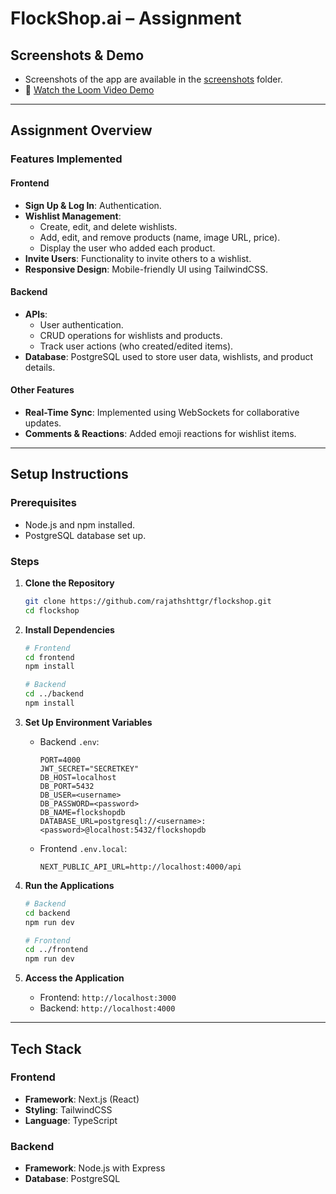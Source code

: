 # FlockShop.ai – Assignment

## Screenshots & Demo

- Screenshots of the app are available in the [screenshots](./screenshots) folder.
- 🎥 [Watch the Loom Video Demo](https://www.loom.com/share/0055a24f7a8549dd939d04a11841731f?sid=04626d2c-7b11-4c72-b3a6-8fda3d8fac47)

---

## Assignment Overview

### Features Implemented

#### Frontend

- **Sign Up & Log In**: Authentication.
- **Wishlist Management**:
  - Create, edit, and delete wishlists.
  - Add, edit, and remove products (name, image URL, price).
  - Display the user who added each product.
- **Invite Users**: Functionality to invite others to a wishlist.
- **Responsive Design**: Mobile-friendly UI using TailwindCSS.

#### Backend

- **APIs**:
  - User authentication.
  - CRUD operations for wishlists and products.
  - Track user actions (who created/edited items).
- **Database**: PostgreSQL used to store user data, wishlists, and product details.

#### Other Features

- **Real-Time Sync**: Implemented using WebSockets for collaborative updates.
- **Comments & Reactions**: Added emoji reactions for wishlist items.

---

## Setup Instructions

### Prerequisites

- Node.js and npm installed.
- PostgreSQL database set up.

### Steps

1. **Clone the Repository**

   ```bash
   git clone https://github.com/rajathshttgr/flockshop.git
   cd flockshop
   ```

2. **Install Dependencies**

   ```bash
   # Frontend
   cd frontend
   npm install

   # Backend
   cd ../backend
   npm install
   ```

3. **Set Up Environment Variables**

   - Backend `.env`:

     ```
     PORT=4000
     JWT_SECRET="SECRETKEY"
     DB_HOST=localhost
     DB_PORT=5432
     DB_USER=<username>
     DB_PASSWORD=<password>
     DB_NAME=flockshopdb
     DATABASE_URL=postgresql://<username>:<password>@localhost:5432/flockshopdb

     ```

   - Frontend `.env.local`:
     ```
     NEXT_PUBLIC_API_URL=http://localhost:4000/api
     ```

4. **Run the Applications**

   ```bash
   # Backend
   cd backend
   npm run dev

   # Frontend
   cd ../frontend
   npm run dev
   ```

5. **Access the Application**
   - Frontend: `http://localhost:3000`
   - Backend: `http://localhost:4000`

---

## Tech Stack

### Frontend

- **Framework**: Next.js (React)
- **Styling**: TailwindCSS
- **Language**: TypeScript

### Backend

- **Framework**: Node.js with Express
- **Database**: PostgreSQL
